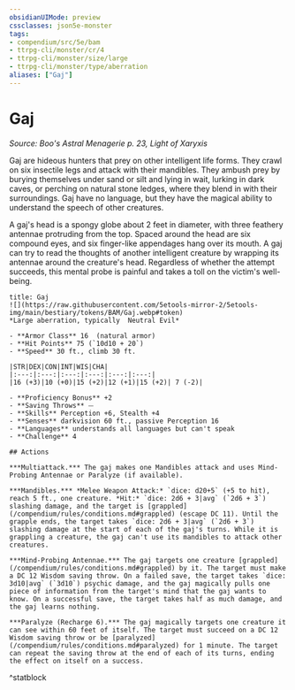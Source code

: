 ```yaml
---
obsidianUIMode: preview
cssclasses: json5e-monster
tags:
- compendium/src/5e/bam
- ttrpg-cli/monster/cr/4
- ttrpg-cli/monster/size/large
- ttrpg-cli/monster/type/aberration
aliases: ["Gaj"]
---
```

# Gaj
*Source: Boo's Astral Menagerie p. 23, Light of Xaryxis*  

Gaj are hideous hunters that prey on other intelligent life forms. They crawl on six insectile legs and attack with their mandibles. They ambush prey by burying themselves under sand or silt and lying in wait, lurking in dark caves, or perching on natural stone ledges, where they blend in with their surroundings. Gaj have no language, but they have the magical ability to understand the speech of other creatures.

A gaj's head is a spongy globe about 2 feet in diameter, with three feathery antennae protruding from the top. Spaced around the head are six compound eyes, and six finger-like appendages hang over its mouth. A gaj can try to read the thoughts of another intelligent creature by wrapping its antennae around the creature's head. Regardless of whether the attempt succeeds, this mental probe is painful and takes a toll on the victim's well-being.

```ad-statblock
title: Gaj
![](https://raw.githubusercontent.com/5etools-mirror-2/5etools-img/main/bestiary/tokens/BAM/Gaj.webp#token)
*Large aberration, typically  Neutral Evil*

- **Armor Class** 16  (natural armor)
- **Hit Points** 75 (`10d10 + 20`)
- **Speed** 30 ft., climb 30 ft.

|STR|DEX|CON|INT|WIS|CHA|
|:---:|:---:|:---:|:---:|:---:|:---:|
|16 (+3)|10 (+0)|15 (+2)|12 (+1)|15 (+2)| 7 (-2)|

- **Proficiency Bonus** +2
- **Saving Throws** ⏤
- **Skills** Perception +6, Stealth +4
- **Senses** darkvision 60 ft., passive Perception 16
- **Languages** understands all languages but can't speak
- **Challenge** 4

## Actions

***Multiattack.*** The gaj makes one Mandibles attack and uses Mind-Probing Antennae or Paralyze (if available).

***Mandibles.*** *Melee Weapon Attack:* `dice: d20+5` (+5 to hit), reach 5 ft., one creature. *Hit:* `dice: 2d6 + 3|avg` (`2d6 + 3`) slashing damage, and the target is [grappled](/compendium/rules/conditions.md#grappled) (escape DC 11). Until the grapple ends, the target takes `dice: 2d6 + 3|avg` (`2d6 + 3`) slashing damage at the start of each of the gaj's turns. While it is grappling a creature, the gaj can't use its mandibles to attack other creatures.

***Mind-Probing Antennae.*** The gaj targets one creature [grappled](/compendium/rules/conditions.md#grappled) by it. The target must make a DC 12 Wisdom saving throw. On a failed save, the target takes `dice: 3d10|avg` (`3d10`) psychic damage, and the gaj magically pulls one piece of information from the target's mind that the gaj wants to know. On a successful save, the target takes half as much damage, and the gaj learns nothing.

***Paralyze (Recharge 6).*** The gaj magically targets one creature it can see within 60 feet of itself. The target must succeed on a DC 12 Wisdom saving throw or be [paralyzed](/compendium/rules/conditions.md#paralyzed) for 1 minute. The target can repeat the saving throw at the end of each of its turns, ending the effect on itself on a success.
```
^statblock